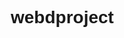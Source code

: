 # webdproject

<!DOCTYPE html>
<html lang="en">
<head>
    <meta charset="UTF-8">
    <meta name="viewport" content="width=device-width, initial-scale=1.0">
    <title>StyleShop - Your Fashion Destination</title>
    <style>
        * {
            margin: 0;
            padding: 0;
            box-sizing: border-box;
            font-family: Arial, sans-serif;
        }

        /* Navigation */
        nav {
            background-color: #333;
            padding: 1rem;
            position: sticky;
            top: 0;
            z-index: 100;
        }

        .nav-container {
            max-width: 1200px;
            margin: 0 auto;
            display: flex;
            justify-content: space-between;
            align-items: center;
        }

        .logo {
            color: white;
            font-size: 1.5rem;
            font-weight: bold;
            text-decoration: none;
        }

        .nav-links {
            display: flex;
            gap: 2rem;
        }

        .nav-links a {
            color: white;
            text-decoration: none;
            transition: color 0.3s;
        }

        .nav-links a:hover {
            color: #ffd700;
        }

        /* Hero Section */
        .hero {
            background-image: linear-gradient(rgba(0,0,0,0.5), rgba(0,0,0,0.5)), url('/api/placeholder/1200/600');
            height: 60vh;
            background-size: cover;
            background-position: center;
            display: flex;
            align-items: center;
            justify-content: center;
            color: white;
            text-align: center;
        }

        .hero-content h1 {
            font-size: 3rem;
            margin-bottom: 1rem;
        }

        .hero-content p {
            font-size: 1.2rem;
            margin-bottom: 2rem;
        }

        .cta-button {
            padding: 1rem 2rem;
            background-color: #ffd700;
            color: #333;
            text-decoration: none;
            border-radius: 5px;
            font-weight: bold;
            transition: background-color 0.3s;
        }

        .cta-button:hover {
            background-color: #ffed4a;
        }

        /* Products Section */
        .products {
            max-width: 1200px;
            margin: 4rem auto;
            padding: 0 1rem;
        }

        .section-title {
            text-align: center;
            margin-bottom: 3rem;
        }

        .product-grid {
            display: grid;
            grid-template-columns: repeat(auto-fit, minmax(250px, 1fr));
            gap: 2rem;
        }

        .product-card {
            border: 1px solid #ddd;
            border-radius: 8px;
            overflow: hidden;
            transition: transform 0.3s;
        }

        .product-card:hover {
            transform: translateY(-5px);
        }

        .product-image {
            width: 100%;
            height: 200px;
            object-fit: cover;
        }

        .product-info {
            padding: 1rem;
        }

        .product-title {
            font-size: 1.2rem;
            margin-bottom: 0.5rem;
        }

        .product-price {
            color: #e44d26;
            font-weight: bold;
            margin-bottom: 1rem;
        }

        .add-to-cart {
            display: block;
            width: 100%;
            padding: 0.8rem;
            background-color: #333;
            color: white;
            text-align: center;
            text-decoration: none;
            border-radius: 5px;
            transition: background-color 0.3s;
        }

        .add-to-cart:hover {
            background-color: #555;
        }

        /* Features Section */
        .features {
            background-color: #f5f5f5;
            padding: 4rem 1rem;
        }

        .features-grid {
            max-width: 1200px;
            margin: 0 auto;
            display: grid;
            grid-template-columns: repeat(auto-fit, minmax(250px, 1fr));
            gap: 2rem;
            text-align: center;
        }

        .feature-card {
            padding: 2rem;
        }

        .feature-icon {
            font-size: 2rem;
            margin-bottom: 1rem;
        }

        /* Footer */
        footer {
            background-color: #333;
            color: white;
            padding: 3rem 1rem;
        }

        .footer-content {
            max-width: 1200px;
            margin: 0 auto;
            display: grid;
            grid-template-columns: repeat(auto-fit, minmax(200px, 1fr));
            gap: 2rem;
        }

        .footer-section h3 {
            margin-bottom: 1rem;
        }

        .footer-section ul {
            list-style: none;
        }

        .footer-section ul li {
            margin-bottom: 0.5rem;
        }

        .footer-section ul li a {
            color: white;
            text-decoration: none;
        }

        /* Responsive Design */
        @media (max-width: 768px) {
            .nav-links {
                display: none;
            }

            .hero-content h1 {
                font-size: 2rem;
            }

            .hero-content p {
                font-size: 1rem;
            }
        }
    </style>
</head>
<body>
    <nav>
        <div class="nav-container">
            <a href="#" class="logo">StyleShop</a>
            <div class="nav-links">
                <a href="#">Home</a>
                <a href="#">Products</a>
                <a href="#">Categories</a>
                <a href="#">Cart</a>
                <a href="#">Contact</a>
            </div>
        </div>
    </nav>

    <section class="hero">
        <div class="hero-content">
            <h1>Welcome to StyleShop</h1>
            <p>Discover the latest trends in fashion</p>
            <a href="#" class="cta-button">Shop Now</a>
        </div>
    </section>

    <section class="products">
        <h2 class="section-title">Featured Products</h2>
        <div class="product-grid">
            <!-- Product 1 -->
            <div class="product-card">
                <img src="/api/placeholder/300/200" alt="Product 1" class="product-image">
                <div class="product-info">
                    <h3 class="product-title">Casual T-Shirt</h3>
                    <p class="product-price">$29.99</p>
                    <a href="#" class="add-to-cart">Add to Cart</a>
                </div>
            </div>

            <!-- Product 2 -->
            <div class="product-card">
                <img src="/api/placeholder/300/200" alt="Product 2" class="product-image">
                <div class="product-info">
                    <h3 class="product-title">Denim Jeans</h3>
                    <p class="product-price">$59.99</p>
                    <a href="#" class="add-to-cart">Add to Cart</a>
                </div>
            </div>

            <!-- Product 3 -->
            <div class="product-card">
                <img src="/api/placeholder/300/200" alt="Product 3" class="product-image">
                <div class="product-info">
                    <h3 class="product-title">Summer Dress</h3>
                    <p class="product-price">$49.99</p>
                    <a href="#" class="add-to-cart">Add to Cart</a>
                </div>
            </div>

            <!-- Product 4 -->
            <div class="product-card">
                <img src="/api/placeholder/300/200" alt="Product 4" class="product-image">
                <div class="product-info">
                    <h3 class="product-title">Sports Shoes</h3>
                    <p class="product-price">$79.99</p>
                    <a href="#" class="add-to-cart">Add to Cart</a>
                </div>
            </div>
        </div>
    </section>

    <section class="features">
        <div class="features-grid">
            <div class="feature-card">
                <div class="feature-icon">🚚</div>
                <h3>Free Shipping</h3>
                <p>On orders over $50</p>
            </div>
            <div class="feature-card">
                <div class="feature-icon">↩️</div>
                <h3>Easy Returns</h3>
                <p>30-day return policy</p>
            </div>
            <div class="feature-card">
                <div class="feature-icon">🔒</div>
                <h3>Secure Payment</h3>
                <p>Safe & encrypted</p>
            </div>
        </div>
    </section>

    <footer>
        <div class="footer-content">
            <div class="footer-section">
                <h3>About Us</h3>
                <ul>
                    <li><a href="#">Our Story</a></li>
                    <li><a href="#">Careers</a></li>
                    <li><a href="#">Press</a></li>
                </ul>
            </div>
            <div class="footer-section">
                <h3>Customer Service</h3>
                <ul>
                    <li><a href="#">Contact Us</a></li>
                    <li><a href="#">Shipping Info</a></li>
                    <li><a href="#">Returns</a></li>
                </ul>
            </div>
            <div class="footer-section">
                <h3>Connect With Us</h3>
                <ul>
                    <li><a href="#">Facebook</a></li>
                    <li><a href="#">Instagram</a></li>
                    <li><a href="#">Twitter</a></li>
                </ul>
            </div>
        </div>
    </footer>
</body>
</html>

